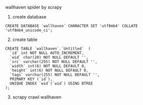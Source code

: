wallhaven spider by scrapy

1. create database   

```
CREATE DATABASE `wallhaven` CHARACTER SET 'utf8mb4' COLLATE 'utf8mb4_unicode_ci';
```

2. create table

```
CREATE TABLE `wallhaven`.`Untitled`  (
  `id` int NOT NULL AUTO_INCREMENT,
  `wid` char(20) NOT NULL DEFAULT '',
  `src` varchar(255) NOT NULL DEFAULT '',
  `width` int(6) NOT NULL DEFAULT 0,
  `height` int(6) NOT NULL DEFAULT 0,
  `tags` varchar(255) NOT NULL DEFAULT '',
  PRIMARY KEY (`id`),
  UNIQUE INDEX `wid`(`wid`) USING BTREE
);
```

3. scrapy crawl wallhaven